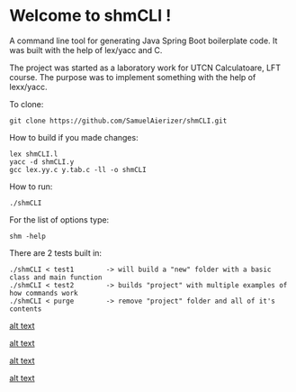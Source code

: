 # Welcome to shmCLI !

A command line tool for generating Java Spring Boot boilerplate code. It was built with the help of lex/yacc and C. 

The project was started as a laboratory work for UTCN Calculatoare, LFT course. The purpose was to implement something with the help of lexx/yacc.

To clone:

    git clone https://github.com/SamuelAierizer/shmCLI.git

How to build if you made changes:

    lex shmCLI.l
    yacc -d shmCLI.y
    gcc lex.yy.c y.tab.c -ll -o shmCLI


How to run: 

    ./shmCLI

For the list of options type:

    shm -help


There are 2 tests built in:

    ./shmCLI < test1		-> will build a "new" folder with a basic class and main function
    ./shmCLI < test2		-> builds "project" with multiple examples of how commands work
    ./shmCLI < purge		-> remove "project" folder and all of it's contents


[alt text](https://github.com/SamuelAierizer/shmCLI/blob/main/Screenshots/Screenshot-1.png?raw=true)

[alt text](https://github.com/SamuelAierizer/shmCLI/blob/main/Screenshots/Screenshot-2.png?raw=true)

[alt text](https://github.com/SamuelAierizer/shmCLI/blob/main/Screenshots/Screenshot-3.png?raw=true)

[alt text](https://github.com/SamuelAierizer/shmCLI/blob/main/Screenshots/Screenshot-4.png?raw=true)
